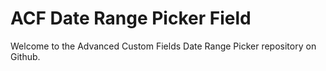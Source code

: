 # ACF Date Range Picker Field

Welcome to the Advanced Custom Fields Date Range Picker repository on Github.

